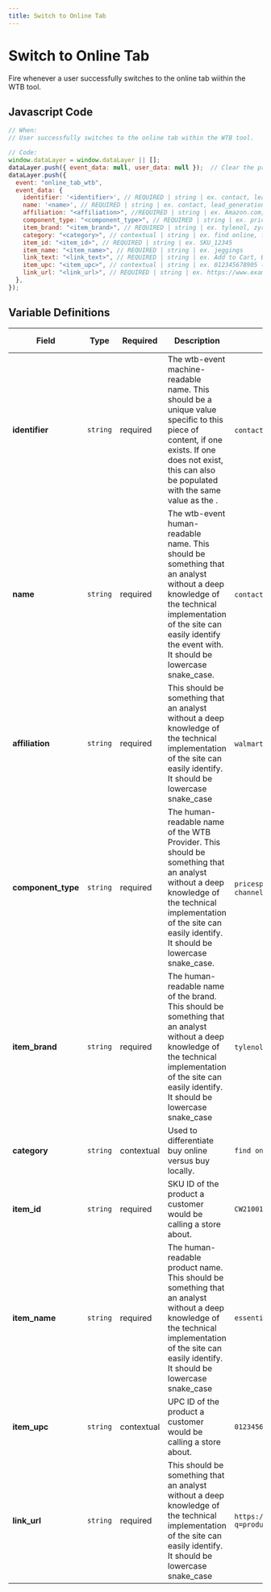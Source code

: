 ```yaml
---
title: Switch to Online Tab
---
```


# Switch to Online Tab

Fire whenever a user successfully switches to the online tab wiithin the WTB tool.

## Javascript Code

```js
// When:
// User successfully switches to the online tab within the WTB tool.

// Code:
window.dataLayer = window.dataLayer || [];
dataLayer.push({ event_data: null, user_data: null });  // Clear the previous event_data object.
dataLayer.push({
  event: "online_tab_wtb",
  event_data: {
    identifier: '<identifier>', // REQUIRED | string | ex. contact, lead_generation
    name: '<name>', // REQUIRED | string | ex. contact, lead_generation	
    affiliation: "<affiliation>", //REQUIRED | string | ex. Amazon.com, Walmart.com, CVS
    component_type: "<component_type>", // REQUIRED | string | ex. pricespider, channeladvisor
    item_brand: "<item_brand>", // REQUIRED | string | ex. tylenol, zyrtec, listerine
    category: "<category>", // contextual | string | ex. find online, find locally
    item_id: "<item_id>", // REQUIRED | string | ex. SKU_12345
    item_name: "<item_name>", // REQUIRED | string | ex. jeggings
    link_text: "<link_text>", // REQUIRED | string | ex. Add to Cart, Buy Now, Get Directions, store hours
    item_upc: "<item_upc>", // contextual | string | ex. 012345678905 (12 digits)
    link_url: "<link_url>", // REQUIRED | string | ex. https://www.example.com/link?test=testing
  },
});
```

## Variable Definitions

|Field|Type|Required|Description|Example|Maximum Length|
| --- | --- | --- | --- | --- | --- |
|**identifier**|`string`|required|The wtb-event machine-readable name. This should be a unique value specific to this piece of content, if one exists. If one does not exist, this can also be populated with the same value as the <name>.|`contact`, `lead_generation`|`100`|
|**name**|`string`|required|The wtb-event human-readable name. This should be something that an analyst without a deep knowledge of the technical implementation of the site can easily identify the event with. It should be lowercase snake_case.|`contact`, `lead_generation`|`100`|
|**affiliation**|`string`|required|This should be something that an analyst without a deep knowledge of the technical implementation of the site can easily identify. It should be lowercase snake_case|`walmart`, `cvs`|`100`|
|**component_type**|`string`|required|The human-readable name of the WTB Provider. This should be something that an analyst without a deep knowledge of the technical implementation of the site can easily identify. It should be lowercase snake_case.|`pricespider`, `channeladvisor`|`100`|
|**item_brand**|`string`|required|The human-readable name of the brand. This should be something that an analyst without a deep knowledge of the technical implementation of the site can easily identify. It should be lowercase snake_case|`tylenol`, `zyrtec`, `listerine`|`100`|
|**category**|`string`|contextual|Used to differentiate buy online versus buy locally.|`find online,find locally`|`100`|
|**item_id**|`string`|required|SKU ID of the product a customer would be calling a store about.|`CW21001`|`100`|
|**item_name**|`string`|required|The human-readable product name. This should be something that an analyst without a deep knowledge of the technical implementation of the site can easily identify. It should be lowercase snake_case|`essential_foaming_cleanser`|`100`|
|**item_upc**|`string`|contextual|UPC ID of the product a customer would be calling a store about.|`012345678905`|`100`|
|**link_url**|`string`|required|This should be something that an analyst without a deep knowledge of the technical implementation of the site can easily identify. It should be lowercase snake_case|`https://www.example.com?q=product#id`|`100`|
